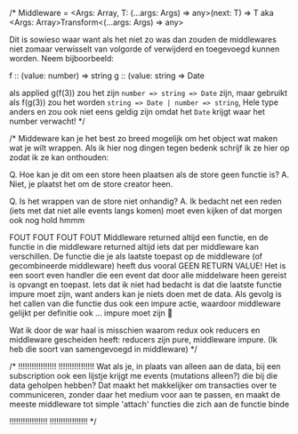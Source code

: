 /*
Middleware = <Args: Array, T: (...args: Args) => any>(next: T) => T
       aka   <Args: Array>Transform<(...args: Args) => any>

Dit is sowieso waar want als het niet zo was dan zouden de middlewares niet
zomaar verwisselt van volgorde of verwijderd en toegevoegd kunnen worden.
Neem bijboorbeeld:

f :: (value: number) => string
g :: (value: string => Date

als applied  g(f(3)) zou het zijn `number => string => Date` zijn, maar
gebruikt als f(g(3)) zou het worden `string => Date | number => string`,
Hele type anders en zou ook niet eens geldig zijn omdat het `Date` krijgt
waar het number verwacht!
*/

/*
Middeware kan je het best zo breed mogelijk om het object wat maken wat je
wilt wrappen. Als ik hier nog dingen tegen bedenk schrijf ik ze hier op
zodat ik ze kan onthouden:

Q. Hoe kan je dit om een store heen plaatsen als de store geen functie is?
A. Niet, je plaatst het om de store creator heen.

Q. Is het wrappen van de store niet onhandig?
A. Ik bedacht net een reden (iets met dat niet alle events langs komen)
   moet even kijken of dat morgen ook nog hold hmmm


FOUT FOUT FOUT FOUT
Middleware returned altijd een functie, en de functie in die middleware
returned altijd iets dat per middleware kan verschillen. De functie die je
als laatste toepast op de middleware (of gecombineerde middleware) heeft
dus vooral GEEN RETURN VALUE! Het is een soort even handler die een event
dat door alle middelware heen gereist is opvangt en toepast. Iets dat ik
niet had bedacht is dat die laatste functie impure moet zijn, want anders
kan je niets doen met de data. Als gevolg is het callen van die functie
dus ook een impure actie, waardoor middleware gelijkt per definitie ook
... impure moet zijn 🤔

Wat ik door de war haal is misschien waarom redux ook reducers en middleware
gescheiden heeft: reducers zijn pure, middleware impure. (Ik heb die soort
van samengevoegd in middleware)
*/

/* !!!!!!!!!!!!!!!!!                    !!!!!!!!!!!!!!!!
  Wat als je, in plaats van alleen aan de data, bij een subscription ook
  een lijstje krijgt me events (mutations alleen?) die bij die data geholpen
  hebben? Dat maakt het makkelijker om transacties over te communiceren, zonder
  daar het medium voor aan te passen, en maakt de meeste middleware tot
  simple 'attach' functies die zich aan de functie binde

   !!!!!!!!!!!!!!!!!                    !!!!!!!!!!!!!!!!! */

